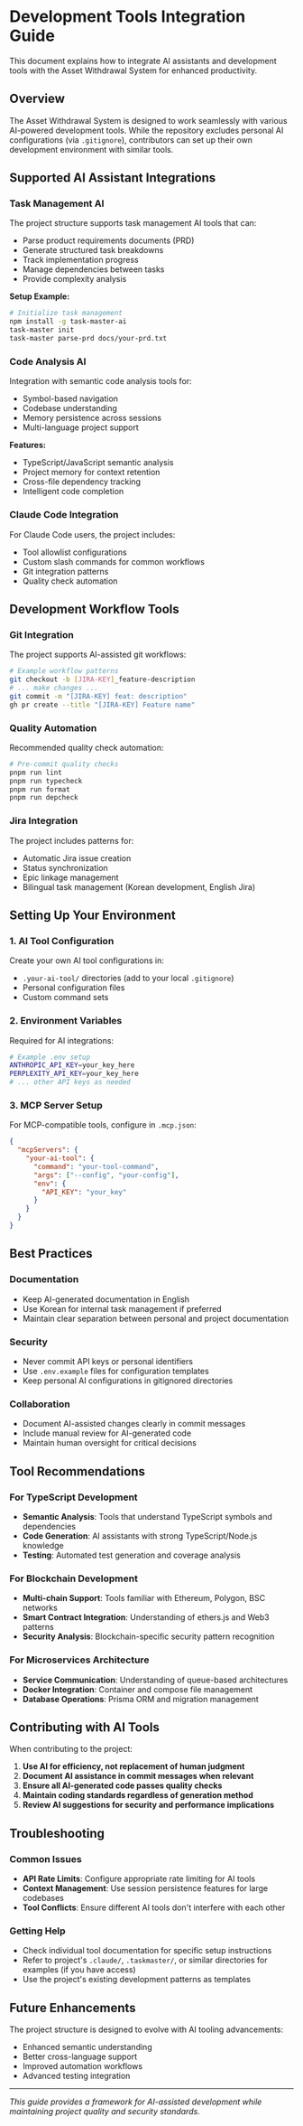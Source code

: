 # Development Tools Integration Guide

This document explains how to integrate AI assistants and development tools with the Asset Withdrawal System for enhanced productivity.

## Overview

The Asset Withdrawal System is designed to work seamlessly with various AI-powered development tools. While the repository excludes personal AI configurations (via `.gitignore`), contributors can set up their own development environment with similar tools.

## Supported AI Assistant Integrations

### Task Management AI
The project structure supports task management AI tools that can:
- Parse product requirements documents (PRD)
- Generate structured task breakdowns
- Track implementation progress
- Manage dependencies between tasks
- Provide complexity analysis

**Setup Example:**
```bash
# Initialize task management
npm install -g task-master-ai
task-master init
task-master parse-prd docs/your-prd.txt
```

### Code Analysis AI
Integration with semantic code analysis tools for:
- Symbol-based navigation
- Codebase understanding
- Memory persistence across sessions
- Multi-language project support

**Features:**
- TypeScript/JavaScript semantic analysis
- Project memory for context retention
- Cross-file dependency tracking
- Intelligent code completion

### Claude Code Integration
For Claude Code users, the project includes:
- Tool allowlist configurations
- Custom slash commands for common workflows
- Git integration patterns
- Quality check automation

## Development Workflow Tools

### Git Integration
The project supports AI-assisted git workflows:
```bash
# Example workflow patterns
git checkout -b [JIRA-KEY]_feature-description
# ... make changes ...
git commit -m "[JIRA-KEY] feat: description"
gh pr create --title "[JIRA-KEY] Feature name"
```

### Quality Automation
Recommended quality check automation:
```bash
# Pre-commit quality checks
pnpm run lint
pnpm run typecheck
pnpm run format
pnpm run depcheck
```

### Jira Integration
The project includes patterns for:
- Automatic Jira issue creation
- Status synchronization
- Epic linkage management
- Bilingual task management (Korean development, English Jira)

## Setting Up Your Environment

### 1. AI Tool Configuration
Create your own AI tool configurations in:
- `.your-ai-tool/` directories (add to your local `.gitignore`)
- Personal configuration files
- Custom command sets

### 2. Environment Variables
Required for AI integrations:
```bash
# Example .env setup
ANTHROPIC_API_KEY=your_key_here
PERPLEXITY_API_KEY=your_key_here
# ... other API keys as needed
```

### 3. MCP Server Setup
For MCP-compatible tools, configure in `.mcp.json`:
```json
{
  "mcpServers": {
    "your-ai-tool": {
      "command": "your-tool-command",
      "args": ["--config", "your-config"],
      "env": {
        "API_KEY": "your_key"
      }
    }
  }
}
```

## Best Practices

### Documentation
- Keep AI-generated documentation in English
- Use Korean for internal task management if preferred
- Maintain clear separation between personal and project documentation

### Security
- Never commit API keys or personal identifiers
- Use `.env.example` files for configuration templates
- Keep personal AI configurations in gitignored directories

### Collaboration
- Document AI-assisted changes clearly in commit messages
- Include manual review for AI-generated code
- Maintain human oversight for critical decisions

## Tool Recommendations

### For TypeScript Development
- **Semantic Analysis**: Tools that understand TypeScript symbols and dependencies
- **Code Generation**: AI assistants with strong TypeScript/Node.js knowledge
- **Testing**: Automated test generation and coverage analysis

### For Blockchain Development
- **Multi-chain Support**: Tools familiar with Ethereum, Polygon, BSC networks
- **Smart Contract Integration**: Understanding of ethers.js and Web3 patterns
- **Security Analysis**: Blockchain-specific security pattern recognition

### For Microservices Architecture
- **Service Communication**: Understanding of queue-based architectures
- **Docker Integration**: Container and compose file management
- **Database Operations**: Prisma ORM and migration management

## Contributing with AI Tools

When contributing to the project:

1. **Use AI for efficiency, not replacement of human judgment**
2. **Document AI assistance in commit messages when relevant**
3. **Ensure all AI-generated code passes quality checks**
4. **Maintain coding standards regardless of generation method**
5. **Review AI suggestions for security and performance implications**

## Troubleshooting

### Common Issues
- **API Rate Limits**: Configure appropriate rate limiting for AI tools
- **Context Management**: Use session persistence features for large codebases
- **Tool Conflicts**: Ensure different AI tools don't interfere with each other

### Getting Help
- Check individual tool documentation for specific setup instructions
- Refer to project's `.claude/`, `.taskmaster/`, or similar directories for examples (if you have access)
- Use the project's existing development patterns as templates

## Future Enhancements

The project structure is designed to evolve with AI tooling advancements:
- Enhanced semantic understanding
- Better cross-language support
- Improved automation workflows
- Advanced testing integration

---

*This guide provides a framework for AI-assisted development while maintaining project quality and security standards.*